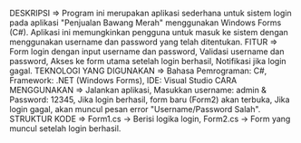 DESKRIPSI => Program ini merupakan aplikasi sederhana untuk sistem login pada aplikasi "Penjualan Bawang Merah" menggunakan Windows Forms (C#). Aplikasi ini memungkinkan pengguna untuk masuk ke sistem dengan menggunakan username dan password yang telah ditentukan.
FITUR => Form login dengan input username dan password, Validasi username dan password, Akses ke form utama setelah login berhasil, Notifikasi jika login gagal.
TEKNOLOGI YANG DIGUNAKAN => Bahasa Pemrograman: C#, Framework: .NET (Windows Forms), IDE: Visual Studio
CARA MENGGUNAKAN => Jalankan aplikasi, Masukkan username: admin & Password: 12345, Jika login berhasil, form baru (Form2) akan terbuka, Jika login gagal, akan muncul pesan error "Username/Password Salah".
STRUKTUR KODE => Form1.cs → Berisi logika login, Form2.cs → Form yang muncul setelah login berhasil.
